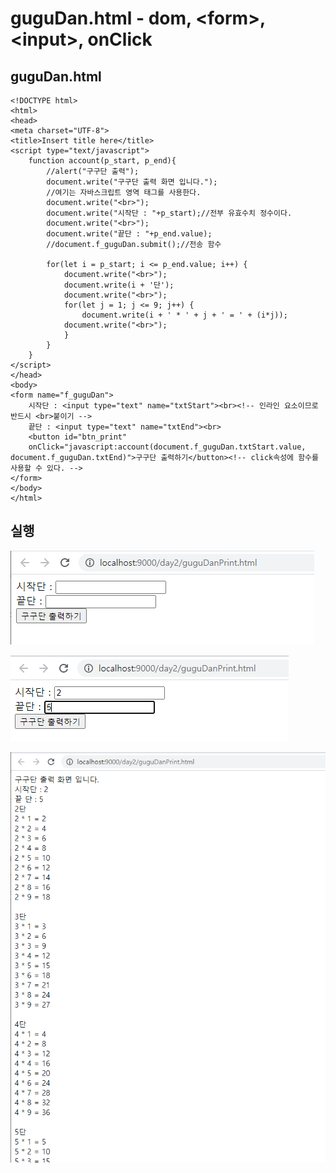 # guguDan.html - dom, &lt;form&gt;, &lt;input&gt;, onClick

## guguDan.html

```markup
<!DOCTYPE html>
<html>
<head>
<meta charset="UTF-8">
<title>Insert title here</title>
<script type="text/javascript">
	function account(p_start, p_end){
		//alert("구구단 출력");
		document.write("구구단 출력 화면 입니다.");
		//여기는 자바스크립트 영역 태그를 사용한다.
		document.write("<br>");
		document.write("시작단 : "+p_start);//전부 유효수치 정수이다.
		document.write("<br>");
		document.write("끝단 : "+p_end.value);
		//document.f_guguDan.submit();//전송 함수

		for(let i = p_start; i <= p_end.value; i++) { 
			document.write("<br>");
			document.write(i + '단'); 
			document.write("<br>");
			for(let j = 1; j <= 9; j++) { 
				document.write(i + ' * ' + j + ' = ' + (i*j)); 
			document.write("<br>");
			} 
		}
	}
</script>
</head>
<body>
<form name="f_guguDan">
	시작단 : <input type="text" name="txtStart"><br><!-- 인라인 요소이므로 반드시 <br>붙이기 -->
	끝단 : <input type="text" name="txtEnd"><br>
	<button id="btn_print" 
	onClick="javascript:account(document.f_guguDan.txtStart.value, document.f_guguDan.txtEnd)">구구단 출력하기</button><!-- click속성에 함수를 사용할 수 있다. -->
</form>
</body>
</html>
```

## 실행

![1](../../../.gitbook/assets/5%20%2810%29.png)

![2](../../../.gitbook/assets/6%20%287%29.png)

![3](../../../.gitbook/assets/7%20%285%29.png)

